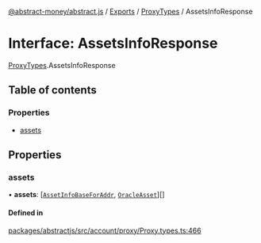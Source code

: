 [@abstract-money/abstract.js](../README.md) / [Exports](../modules.md) / [ProxyTypes](../modules/ProxyTypes.md) / AssetsInfoResponse

# Interface: AssetsInfoResponse

[ProxyTypes](../modules/ProxyTypes.md).AssetsInfoResponse

## Table of contents

### Properties

- [assets](ProxyTypes.AssetsInfoResponse.md#assets)

## Properties

### assets

• **assets**: [[`AssetInfoBaseForAddr`](../modules/ProxyTypes.md#assetinfobaseforaddr), [`OracleAsset`](ProxyTypes.OracleAsset.md)][]

#### Defined in

[packages/abstractjs/src/account/proxy/Proxy.types.ts:466](https://github.com/Abstract-OS/abstract.js/blob/c46b309/packages/abstractjs/src/account/proxy/Proxy.types.ts#L466)
